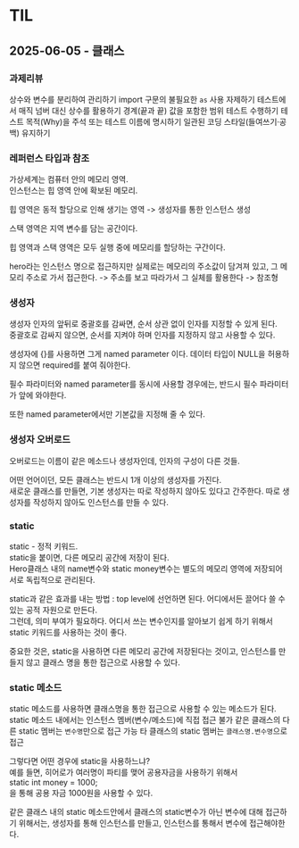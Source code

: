 # TIL

## 2025-06-05 - 클래스

### 과제리뷰

상수와 변수를 분리하여 관리하기
import 구문의 불필요한 `as` 사용 자제하기
테스트에서 매직 넘버 대신 상수를 활용하기
경계(끝과 끝) 값을 포함한 범위 테스트 수행하기
테스트 목적(Why)을 주석 또는 테스트 이름에 명시하기
일관된 코딩 스타일(들여쓰기·공백) 유지하기

### 레퍼런스 타입과 참조

가상세계는 컴퓨터 안의 메모리 영역.    
인스턴스는 힙 영역 안에 확보된 메모리.

힙 영역은 동적 할당으로 인해 생기는 영역 -> 생성자를 통한 인스턴스 생성

스택 영역은 지역 변수를 담는 공간이다.

힙 영역과 스택 영역은 모두 실행 중에 메모리를 할당하는 구간이다.

hero라는 인스턴스 명으로 접근하지만 실제로는 메모리의 주소값이 담겨져 있고, 그 메모리 주소로 가서 접근한다.
-> 주소를 보고 따라가서 그 실체를 활용한다 -> 참조형

### 생성자

생성자 인자의 앞뒤로 중괄호를 감싸면, 순서 상관 없이 인자를 지정할 수 있게 된다.      
중괄호로 감싸지 않으면, 순서를 지켜야 하며 인자를 지정하지 않고 사용할 수 있다.

생성자에 {}를 사용하면 그게 named parameter 이다.
데이터 타입이 NULL을 허용하지 않으면 required를 붙여 줘야한다.

필수 파라미터와 named parameter를 동시에 사용할 경우에는, 반드시 필수 파라미터가 앞에 와야한다.

또한 named parameter에서만 기본값을 지정해 줄 수 있다.

### 생성자 오버로드

오버로드는 이름이 같은 메소드나 생성자인데, 인자의 구성이 다른 것들.

어떤 언어이던, 모든 클래스는 반드시 1개 이상의 생성자를 가진다.      
새로운 클래스를 만들면, 기본 생성자는 따로 작성하지 않아도 있다고 간주한다. 따로 생성자를 작성하지 않아도 인스턴스를 만들 수 있다.

### static

static - 정적 키워드.    
static을 붙이면, 다른 메모리 공간에 저장이 된다.    
Hero클래스 내의 name변수와 static money변수는 별도의 메모리 영역에 저장되어 서로 독립적으로 관리된다.

static과 같은 효과를 내는 방법 : top level에 선언하면 된다. 어디에서든 끌어다 쓸 수 있는 공적 자원으로 만든다.    
그런데, 의미 부여가 필요하다. 어디서 쓰는 변수인지를 알아보기 쉽게 하기 위해서 static 키워드를 사용하는 것이 좋다.

중요한 것은, static을 사용하면 다른 메모리 공간에 저장된다는 것이고, 인스턴스를 만들지 않고 클래스 명을 통한 접근으로 사용할 수 있다.

### static 메소드

static 메소드를 사용하면 클래스명을 통한 접근으로 사용할 수 있는 메소드가 된다.     
static 메소드 내에서는 인스턴스 멤버(변수/메소드)에 직접 접근 불가
같은 클래스의 다른 static 멤버는 `변수명`만으로 접근 가능
타 클래스의 static 멤버는 `클래스명.변수명`으로 접근

그렇다면 어떤 경우에 static을 사용하느냐?     
예를 들면, 히어로가 여러명이 파티를 맺어 공용자금을 사용하기 위해서     
static int money = 1000;    
을 통해 공용 자금 1000원을 사용할 수 있다.

같은 클래스 내의 static 메소드안에서 클래스의 static변수가 아닌 변수에 대해 접근하기 위해서는, 생성자를 통해 인스턴스를 만들고, 인스턴스를 통해서 변수에 접근해야한다.  





